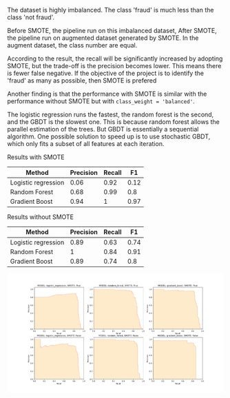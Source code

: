 The dataset is highly imbalanced. The class 'fraud' is much less than the class 'not fraud'.

Before SMOTE, the pipeline run on this imbalanced dataset, 
After SMOTE, the pipeline run on augmented dataset generated by SMOTE. In the augment dataset, the class number are equal.

According to the result, the recall will be significantly increased by adopting SMOTE, but the trade-off is the precision becomes lower. This means there is fewer false negative. If the objective of the project is to identify the 'fraud' as many as possible, then SMOTE is prefered

Another finding is that the performance with SMOTE is similar with the performance without SMOTE but with `class_weight = 'balanced'`. 

The logistic regression runs the fastest, the random forest is the second, and the GBDT is the slowest one.  This is because random forest allows the parallel estimation of the trees. But GBDT is essentially a sequential algorithm. One possible solution to speed up is to use stochastic GBDT, which only fits a subset of all features at each iteration.


Results with SMOTE


| Method | Precision| Recall | F1 |
| ----------- | ----------- | ----------- | ----------- |
| Logistic regression | 0.06 | 0.92 | 0.12 |
| Random Forest | 0.68 | 0.99 | 0.8 |
| Gradient Boost | 0.94 | 1 | 0.97 |


Results without SMOTE

| Method | Precision| Recall | F1 |
| ----------- | ----------- | ----------- | ----------- |
| Logistic regression | 0.89 | 0.63 | 0.74 |
| Random Forest | 1 | 0.84 | 0.91 |
| Gradient Boost | 0.89 | 0.74 | 0.8 |

![Precision-Recall-Curve](precision_recall_curve.png)
